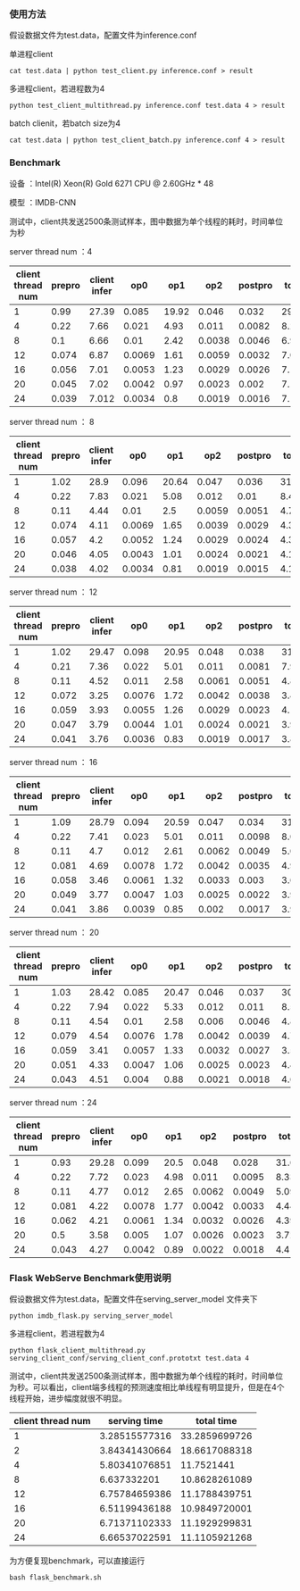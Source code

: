 ### 使用方法

假设数据文件为test.data，配置文件为inference.conf

单进程client
```
cat test.data | python test_client.py inference.conf > result
```
多进程client，若进程数为4
```
python test_client_multithread.py inference.conf test.data 4 > result
```
batch clienit，若batch size为4
```
cat test.data | python test_client_batch.py inference.conf 4 > result
```

### Benchmark

设备 ：Intel(R) Xeon(R)  Gold 6271 CPU @ 2.60GHz * 48

模型 ：IMDB-CNN

测试中，client共发送2500条测试样本，图中数据为单个线程的耗时，时间单位为秒

server thread num ：4

| client  thread num | prepro | client infer | op0    | op1   | op2    | postpro | total |
| ------------------ | ------ | ------------ | ------ | ----- | ------ | ------- | ----- |
| 1                  | 0.99   | 27.39        | 0.085  | 19.92 | 0.046  | 0.032   | 29.84 |
| 4                  | 0.22   | 7.66         | 0.021  | 4.93  | 0.011  | 0.0082  | 8.28  |
| 8                  | 0.1    | 6.66         | 0.01   | 2.42  | 0.0038 | 0.0046  | 6.95  |
| 12                 | 0.074  | 6.87         | 0.0069 | 1.61  | 0.0059 | 0.0032  | 7.07  |
| 16                 | 0.056  | 7.01         | 0.0053 | 1.23  | 0.0029 | 0.0026  | 7.17  |
| 20                 | 0.045  | 7.02         | 0.0042 | 0.97  | 0.0023 | 0.002   | 7.15  |
| 24                 | 0.039  | 7.012        | 0.0034 | 0.8   | 0.0019 | 0.0016  | 7.12  |

server thread num ： 8

| client  thread num | prepro | client infer | op0    | op1   | op2    | postpro | total |
| ------------------ | ------ | ------------ | ------ | ----- | ------ | ------- | ----- |
| 1                  | 1.02   | 28.9         | 0.096  | 20.64 | 0.047  | 0.036   | 31.51 |
| 4                  | 0.22   | 7.83         | 0.021  | 5.08  | 0.012  | 0.01    | 8.45  |
| 8                  | 0.11   | 4.44         | 0.01   | 2.5   | 0.0059 | 0.0051  | 4.73  |
| 12                 | 0.074  | 4.11         | 0.0069 | 1.65  | 0.0039 | 0.0029  | 4.31  |
| 16                 | 0.057  | 4.2          | 0.0052 | 1.24  | 0.0029 | 0.0024  | 4.35  |
| 20                 | 0.046  | 4.05         | 0.0043 | 1.01  | 0.0024 | 0.0021  | 4.18  |
| 24                 | 0.038  | 4.02         | 0.0034 | 0.81  | 0.0019 | 0.0015  | 4.13  |

server thread num ： 12

| client  thread num | prepro | client infer | op0    | op1   | op2    | postpro | total |
| ------------------ | ------ | ------------ | ------ | ----- | ------ | ------- | ----- |
| 1                  | 1.02   | 29.47        | 0.098  | 20.95 | 0.048  | 0.038   | 31.96 |
| 4                  | 0.21   | 7.36         | 0.022  | 5.01  | 0.011  | 0.0081  | 7.95  |
| 8                  | 0.11   | 4.52         | 0.011  | 2.58  | 0.0061 | 0.0051  | 4.83  |
| 12                 | 0.072  | 3.25         | 0.0076 | 1.72  | 0.0042 | 0.0038  | 3.45  |
| 16                 | 0.059  | 3.93         | 0.0055 | 1.26  | 0.0029 | 0.0023  | 4.1   |
| 20                 | 0.047  | 3.79         | 0.0044 | 1.01  | 0.0024 | 0.0021  | 3.92  |
| 24                 | 0.041  | 3.76         | 0.0036 | 0.83  | 0.0019 | 0.0017  | 3.87  |

server thread num ： 16

| client  thread num | prepro | client infer | op0    | op1   | op2    | postpro | total |
| ------------------ | ------ | ------------ | ------ | ----- | ------ | ------- | ----- |
| 1                  | 1.09   | 28.79        | 0.094  | 20.59 | 0.047  | 0.034   | 31.41 |
| 4                  | 0.22   | 7.41         | 0.023  | 5.01  | 0.011  | 0.0098  | 8.01  |
| 8                  | 0.11   | 4.7          | 0.012  | 2.61  | 0.0062 | 0.0049  | 5.01  |
| 12                 | 0.081  | 4.69         | 0.0078 | 1.72  | 0.0042 | 0.0035  | 4.91  |
| 16                 | 0.058  | 3.46         | 0.0061 | 1.32  | 0.0033 | 0.003   | 3.63  |
| 20                 | 0.049  | 3.77         | 0.0047 | 1.03  | 0.0025 | 0.0022  | 3.91  |
| 24                 | 0.041  | 3.86         | 0.0039 | 0.85  | 0.002  | 0.0017  | 3.98  |

server thread num ： 20

| client  thread num | prepro | client infer | op0    | op1   | op2    | postpro | total |
| ------------------ | ------ | ------------ | ------ | ----- | ------ | ------- | ----- |
| 1                  | 1.03   | 28.42        | 0.085  | 20.47 | 0.046  | 0.037   | 30.98 |
| 4                  | 0.22   | 7.94         | 0.022  | 5.33  | 0.012  | 0.011   | 8.53  |
| 8                  | 0.11   | 4.54         | 0.01   | 2.58  | 0.006  | 0.0046  | 4.84  |
| 12                 | 0.079  | 4.54         | 0.0076 | 1.78  | 0.0042 | 0.0039  | 4.76  |
| 16                 | 0.059  | 3.41         | 0.0057 | 1.33  | 0.0032 | 0.0027  | 3.58  |
| 20                 | 0.051  | 4.33         | 0.0047 | 1.06  | 0.0025 | 0.0023  | 4.48  |
| 24                 | 0.043  | 4.51         | 0.004  | 0.88  | 0.0021 | 0.0018  | 4.63  |

server thread num ：24

| client  thread num | prepro | client infer | op0    | op1  | op2    | postpro | total |
| ------------------ | ------ | ------------ | ------ | ---- | ------ | ------- | ----- |
| 1                  | 0.93   | 29.28        | 0.099  | 20.5 | 0.048  | 0.028   | 31.61 |
| 4                  | 0.22   | 7.72         | 0.023  | 4.98 | 0.011  | 0.0095  | 8.33  |
| 8                  | 0.11   | 4.77         | 0.012  | 2.65 | 0.0062 | 0.0049  | 5.09  |
| 12                 | 0.081  | 4.22         | 0.0078 | 1.77 | 0.0042 | 0.0033  | 4.44  |
| 16                 | 0.062  | 4.21         | 0.0061 | 1.34 | 0.0032 | 0.0026  | 4.39  |
| 20                 | 0.5    | 3.58         | 0.005  | 1.07 | 0.0026 | 0.0023  | 3.72  |
| 24                 | 0.043  | 4.27         | 0.0042 | 0.89 | 0.0022 | 0.0018  | 4.4   |

### Flask WebServe Benchmark使用说明

假设数据文件为test.data，配置文件在serving_server_model 文件夹下

```
python imdb_flask.py serving_server_model
```

多进程client，若进程数为4

```
python flask_client_multithread.py serving_client_conf/serving_client_conf.prototxt test.data 4
```

测试中，client共发送2500条测试样本，图中数据为单个线程的耗时，时间单位为秒。可以看出，client端多线程的预测速度相比单线程有明显提升，但是在4个线程开始，进步幅度就很不明显。

| client  thread num | serving time  | total time    |
| ------------------ | ------------- | ------------- |
| 1                  | 3.28515577316 | 33.2859699726 |
| 2                  | 3.84341430664 | 18.6617088318 |
| 4                  | 5.80341076851 | 11.7521441    |
| 8                  | 6.637332201   | 10.8628261089 |
| 12                 | 6.75784659386 | 11.1788439751 |
| 16                 | 6.51199436188 | 10.9849720001 |
| 20                 | 6.71371102333 | 11.1929299831 |
| 24                 | 6.66537022591 | 11.1105921268 |

为方便复现benchmark，可以直接运行

```
bash flask_benchmark.sh
```
